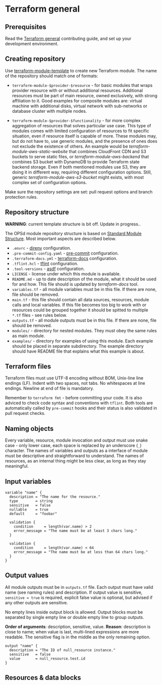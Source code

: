 # Terraform general

## Prerequisites

Read the [Terraform general](terraform_general.md) contributing guide, and set up your development environment.

## Creating repository

Use [terraform-module-template](https://github.com/opsd-io/terraform-module-template) to create new Terraform module.
The name of the repository should match one of formats:

* `terraform-module-$provider-$resource` - for basic modules that wraps provider resource with or without additional resources.
  Additional resources must be part of main resource, owned exclusively, with strong affiliation to it. Good examples for composite modules are: virtual machine with additional disks, virtual network with sub-networks or database cluster with multiple nodes.

* `terraform-module-$provider-$functionality` - for more complex aggregation of resources that solves particular use case.
  This type of modules comes with limited configuration of resources to fit specific situation, even if resource itself is capable of more.
  These modules may, but do not have to, use generic modules, and the presence of ones does not exclude the existence of others.
  An example would be *terraform-module-aws-static-website* that combines CloudFront CDN and S3 buckets to serve static files, or *terraform-module-aws-backend* that combines S3 bucket with DynamoDB to provide Terraform state backend storage.
  Even if both mentioned modules use S3, they are doing it in different way, requiring different configuration options. Still, generic *terraform-module-aws-s3-bucket* might exists, with most complex set of configuration options.

Make sure the repository settings are set: pull request options and branch protection rules.
<!-- TODO: write more about it. -->

## Repository structure

**WARNING**: current template structure is bit off. Update in progress..

The OPSd module repository structure is based on [Standard Module Structure](https://developer.hashicorp.com/terraform/language/modules/develop/structure).
Most important aspects are described below.

* `.envrc` - [direnv](https://direnv.net/) configuration.
* `.pre-commit-config.yaml` - [pre-commit]() configuration.
* `.terraform-docs.yml` - [terraform-docs]() configuration.
* `.tflint.hcl` - [tflint](https://github.com/terraform-linters/tflint) configuration.
* `.tool-versions` - [asdf](https://asdf-vm.com/) configuration.
* `LICENSE` - license under which this module is available.
* `README.md` - up to date description of the module, what it should be used for and how. This file should is updated by *terraform-docs* tool.
* `variables.tf` - all module variables must be in this file. If there are none, file should be removed.
* `main.tf` - this file should contain all data sources, resources, module calls and local variables.
  If this file becomes too big to work with or resources could be grouped together it should be spitted to multiple `*.tf` files - see rules below.
* `outputs.tf` - all module outputs must be in this file. If there are none, file should be removed.
* `modules/` - directory for nested modules. They must obey the same rules as main module.
* `examples/` - directory for examples of using this module. Each example should be placed in separate subdirectory.
  The example directory should have README file that explains what this example is about.

## Terraform files

Terraform files must use UTF-8 encoding without BOM, Unix-line line endings (LF).
Indent with two spaces, not tabs.
No whitespaces at line endings.
Newline at end of file is mandatory.

Remember to `terraform fmt` - before committing your code.
It is also adviced to check code syntax and conventions with `tflint`.
Both tools are automatically called by `pre-commit` hooks and their status is also validated in pull request checks.

## Naming objects

Every variable, resource, module invocation and output must use snake case - only lower case, each space is replaced by an underscore (`_`) character.
The names of variables and outputs as a interface of module must be descriptive and straightforward to understand.
The names of resources, as an internal thing might be less clear, as long as they stay meaningful.

## Input variables

```hcl
variable "name" {
  description = "The name for the resource."
  type        = string
  sensitive   = false
  nullable    = true
  default     = "foobar"

  validation {
    condition     = length(var.name) > 2
    error_message = "The name must be at least 3 chars long."
  }

  validation {
    condition     = length(var.name) < 64
    error_message = "The name must be at less than 64 chars long."
  }
}
```

## Output values

All module outputs must be in `outputs.tf` file.
Each output must have valid name (see naming rules) and description.
If output value is sensitive, `sensitive = true` is required, explicit false value is optional, but advised if any other outputs are sensitive.

No empty lines inside output block is allowed.
Output blocks must be separated by single empty line or double empty line to group outputs.

**Order of arguments**: description, sensitive, value.
**Reason**: description is close to name; when value is last, multi-lined expressions are more readable.
The sensitive flag is in the middle as the only remaining option.

```hcl
output "name" {
  description = "The ID of null_resource instance."
  sensitive   = false
  value       = null_resource.test.id
}
```

## Resources & data blocks
